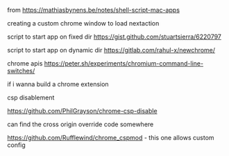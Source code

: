 from https://mathiasbynens.be/notes/shell-script-mac-apps

creating a custom chrome window to load nextaction

script to start app on fixed dir
https://gist.github.com/stuartsierra/6220797

script to start app on dynamic dir
https://gitlab.com/rahul-x/newchrome/

chrome apis
https://peter.sh/experiments/chromium-command-line-switches/


if i wanna build a chrome extension

csp disablement

https://github.com/PhilGrayson/chrome-csp-disable

can find the cross origin override code somewhere

https://github.com/Rufflewind/chrome_cspmod - this one allows custom config